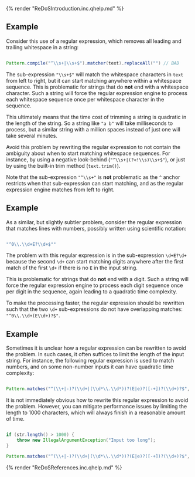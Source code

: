 {% render "ReDoSIntroduction.inc.qhelp.md" %}


## Example
Consider this use of a regular expression, which removes all leading and trailing whitespace in a string:

```java

Pattern.compile("^\\s+|\\s+$").matcher(text).replaceAll("") // BAD
```
The sub-expression `"\\s+$"` will match the whitespace characters in `text` from left to right, but it can start matching anywhere within a whitespace sequence. This is problematic for strings that do **not** end with a whitespace character. Such a string will force the regular expression engine to process each whitespace sequence once per whitespace character in the sequence.

This ultimately means that the time cost of trimming a string is quadratic in the length of the string. So a string like `"a b"` will take milliseconds to process, but a similar string with a million spaces instead of just one will take several minutes.

Avoid this problem by rewriting the regular expression to not contain the ambiguity about when to start matching whitespace sequences. For instance, by using a negative look-behind (`"^\\s+|(?<!\\s)\\s+$"`), or just by using the built-in trim method (`text.trim()`).

Note that the sub-expression `"^\\s+"` is **not** problematic as the `^` anchor restricts when that sub-expression can start matching, and as the regular expression engine matches from left to right.


## Example
As a similar, but slightly subtler problem, consider the regular expression that matches lines with numbers, possibly written using scientific notation:

```java

"^0\\.\\d+E?\\d+$"" 
```
The problem with this regular expression is in the sub-expression `\d+E?\d+` because the second `\d+` can start matching digits anywhere after the first match of the first `\d+` if there is no `E` in the input string.

This is problematic for strings that do **not** end with a digit. Such a string will force the regular expression engine to process each digit sequence once per digit in the sequence, again leading to a quadratic time complexity.

To make the processing faster, the regular expression should be rewritten such that the two `\d+` sub-expressions do not have overlapping matches: `"^0\\.\\d+(E\\d+)?$"`.


## Example
Sometimes it is unclear how a regular expression can be rewritten to avoid the problem. In such cases, it often suffices to limit the length of the input string. For instance, the following regular expression is used to match numbers, and on some non-number inputs it can have quadratic time complexity:

```java

Pattern.matches("^(\\+|-)?(\\d+|(\\d*\\.\\d*))?(E|e)?([-+])?(\\d+)?$", str); 
```
It is not immediately obvious how to rewrite this regular expression to avoid the problem. However, you can mitigate performance issues by limiting the length to 1000 characters, which will always finish in a reasonable amount of time.

```java

if (str.length() > 1000) {
    throw new IllegalArgumentException("Input too long");
}

Pattern.matches("^(\\+|-)?(\\d+|(\\d*\\.\\d*))?(E|e)?([-+])?(\\d+)?$", str); 
```
{% render "ReDoSReferences.inc.qhelp.md" %}

